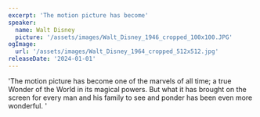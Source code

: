 ```yaml
---
excerpt: 'The motion picture has become'
speaker:
  name: Walt Disney
  picture: '/assets/images/Walt_Disney_1946_cropped_100x100.JPG'
ogImage:
  url: '/assets/images/Walt_Disney_1964_cropped_512x512.jpg'
releaseDate: '2024-01-01'
---
```


'The motion picture has become one of the marvels of all time; a true Wonder of the World in its magical powers. But what it has brought on the screen for every man and his family to see and ponder has been even more wonderful.'
